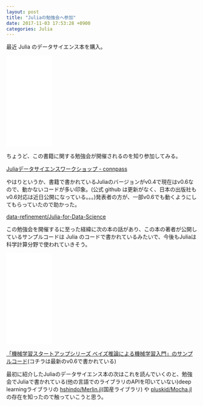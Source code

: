 ```yaml
---
layout: post
title: "Juliaの勉強会へ参加"
date: 2017-11-03 17:53:28 +0900
categories: Julia
---
```


最近 Julia のデータサイエンス本を購入。

<iframe style="width:120px;height:240px;" marginwidth="0" marginheight="0" scrolling="no" frameborder="0" src="//rcm-fe.amazon-adsystem.com/e/cm?lt1=_blank&bc1=000000&IS2=1&bg1=FFFFFF&fc1=000000&lc1=0000FF&t=regonns-22&o=9&p=8&l=as4&m=amazon&f=ifr&ref=as_ss_li_til&asins=486043501X&linkId=cb5c420945dbcc9a0dd4c210f836561e"></iframe>

ちょうど、この書籍に関する勉強会が開催されるのを知り参加してみる。

[Juliaデータサイエンスワークショップ \- connpass](https://data-refinement.connpass.com/event/70804/)

やはりというか、書籍で書かれているJuliaのバージョンがv0.4で現在はv0.6なので、動かないコードが多い印象。(公式 github は更新がなく、日本の出版社もv0.6対応は近日公開になっている。。。)発表者の方が、一部v0.6でも動くようにしてもらっていたので助かった。

[data\-refinement/Julia\-for\-Data\-Science](https://github.com/data-refinement/Julia-for-Data-Science)

この勉強会を開催するに至った経緯に次の本の話があり、この本の著者が公開しているサンプルコードは Julia のコードで書かれているみたいで、今後もJuliaは科学計算分野で使われていきそう。

<iframe style="width:120px;height:240px;" marginwidth="0" marginheight="0" scrolling="no" frameborder="0" src="//rcm-fe.amazon-adsystem.com/e/cm?lt1=_blank&bc1=000000&IS2=1&bg1=FFFFFF&fc1=000000&lc1=0000FF&t=regonns-22&o=9&p=8&l=as4&m=amazon&f=ifr&ref=as_ss_li_til&asins=4061538322&linkId=c5f628658c4a31780b60a6458462cad5"></iframe>

[「機械学習スタートアップシリーズ ベイズ推論による機械学習入門」のサンプルコード](https://github.com/sammy-suyama/BayesBook)(コチラは最新のv0.6で書かれている)

最初に紹介したJuliaのデータサイエンス本の次はこれを読んでいくのと、勉強会でJuliaで書かれている(他の言語でのライブラリのAPIを叩いていない)deep learningライブラリの [hshindo/Merlin\.jl](https://github.com/hshindo/Merlin.jl)(国産ライブラリ) や [pluskid/Mocha\.jl](https://github.com/pluskid/Mocha.jl) の存在を知ったので触っていこうと思う。